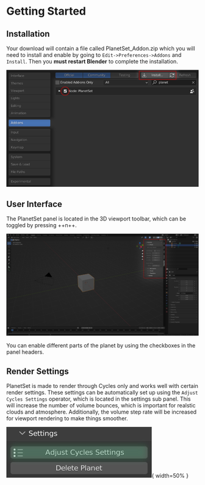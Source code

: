 # Getting Started

## Installation

Your download will contain a file called PlanetSet_Addon.zip which you will need to install and enable by going to `Edit->Preferences->Addons` and `Install`. Then you **must restart Blender** to complete the installation.

![Install Addon](media/install_addon.jpg)

## User Interface

The PlanetSet panel is located in the 3D viewport toolbar, which can be toggled by pressing ++n++.

![PlanetSet Panel](media/planetset_panel.jpg)

You can enable different parts of the planet by using the checkboxes in the panel headers.

## Render Settings

PlanetSet is made to render through Cycles only and works well with certain render settings. These settings can be automatically set up using the `Adjust Cycles Settings` operator, which is located in the settings sub panel. This will increase the number of volume bounces, which is important for realstic clouds and atmosphere. Additionally, the volume step rate will be increased for viewport rendering to make things smoother.

![](media/adjust_cycles_settings.jpg){ width=50% }